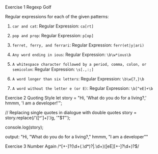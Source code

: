 Exercise 1 
Regexp Golf

Regular expressions for each of the given patterns:

1. `car and cat`:
   Regular Expression: `ca[rt]`
   
2. `pop and prop`:
   Regular Expression: `p[op]`

3. `ferret, ferry, and ferrari`:
   Regular Expression: `ferr(et|y|ari)`

4. `Any word ending in ious`:
   Regular Expression: `\b\w*ious\b`

5. `A whitespace character followed by a period, comma, colon, or semicolon`:
   Regular Expression: `\s[.,:;]`

6. `A word longer than six letters`:
   Regular Expression: `\b\w{7,}\b`

7. `A word without the letter e (or E)`:
   Regular Expression: `\b[^eE]+\b`

Exercise 2
Quoting Style
let story = "Hi, 'What do you do for a living?,' hmmm, 'I am a developer!'";

// Replacing single quotes in dialogue with double quotes
story = story.replace(/'([^']+)'/g, '"$1"');

console.log(story);

output: "Hi, "What do you do for a living?," hmmm, "I am a developer""

Exercise 3
Number Again
/^[+-]?(\d+(\.\d*)?|\.\d+)([eE][+-]?\d+)?$/
